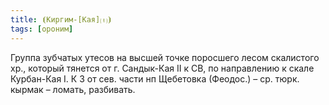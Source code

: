 ```yaml
---
title: ⦗Киргим-[Кая]⒯⦘
tags: [ороним]
---
```


Группа зубчатых утесов на высшей точке поросшего лесом скалистого хр., который
тянется от г. Сандык-Кая II к СВ, по направлению к скале Курбан-Кая I. К З от
сев. части нп Щебетовка (Феодос.) – ср. тюрк. кырмак – ломать, разбивать.
